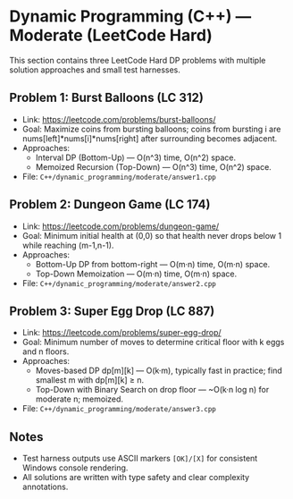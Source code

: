 # Dynamic Programming (C++) — Moderate (LeetCode Hard)

This section contains three LeetCode Hard DP problems with multiple solution approaches and small test harnesses.

## Problem 1: Burst Balloons (LC 312)
- Link: https://leetcode.com/problems/burst-balloons/
- Goal: Maximize coins from bursting balloons; coins from bursting i are nums[left]*nums[i]*nums[right] after surrounding becomes adjacent.
- Approaches:
  - Interval DP (Bottom-Up) — O(n^3) time, O(n^2) space.
  - Memoized Recursion (Top-Down) — O(n^3) time, O(n^2) space.
- File: `C++/dynamic_programming/moderate/answer1.cpp`

## Problem 2: Dungeon Game (LC 174)
- Link: https://leetcode.com/problems/dungeon-game/
- Goal: Minimum initial health at (0,0) so that health never drops below 1 while reaching (m-1,n-1).
- Approaches:
  - Bottom-Up DP from bottom-right — O(m·n) time, O(m·n) space.
  - Top-Down Memoization — O(m·n) time, O(m·n) space.
- File: `C++/dynamic_programming/moderate/answer2.cpp`

## Problem 3: Super Egg Drop (LC 887)
- Link: https://leetcode.com/problems/super-egg-drop/
- Goal: Minimum number of moves to determine critical floor with k eggs and n floors.
- Approaches:
  - Moves-based DP dp[m][k] — O(k·m), typically fast in practice; find smallest m with dp[m][k] ≥ n.
  - Top-Down with Binary Search on drop floor — ~O(k·n log n) for moderate n; memoized.
- File: `C++/dynamic_programming/moderate/answer3.cpp`

## Notes
- Test harness outputs use ASCII markers `[OK]/[X]` for consistent Windows console rendering.
- All solutions are written with type safety and clear complexity annotations.
